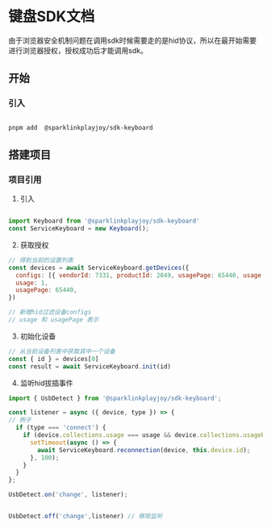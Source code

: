 # 键盘SDK文档

由于浏览器安全机制问题在调用sdk时候需要走的是hid协议，所以在最开始需要进行浏览器授权，授权成功后才能调用sdk。

## 开始

### 引入

```bash

pnpm add  @sparklinkplayjoy/sdk-keyboard

```

## 搭建项目

### 项目引用

1. 引入

```js

import Keyboard from '@sparklinkplayjoy/sdk-keyboard'
const ServiceKeyboard = new Keyboard();

```

2. 获取授权

```js
// 得到当前的设置列表
const devices = await ServiceKeyboard.getDevices({
  configs: [{ vendorId: 7331, productId: 2049, usagePage: 65440, usage: 1 }],
  usage: 1,
  usagePage: 65440,
})

// 新增hid过滤设备configs
// usage 和 usagePage 表示
```

3. 初始化设备

```js
// 从当前设备列表中获取其中一个设备
const { id } = devices[0]
const result = await ServiceKeyboard.init(id)
```

4. 监听hid拔插事件

```js
import { UsbDetect } from '@sparklinkplayjoy/sdk-keyboard';

const listener = async ({ device, type }) => {
// 例子
  if (type === 'connect') {
    if (device.collections.usage === usage && device.collections.usagePage === usagePage) { // 对应设备的 usage、 usagePage,
      setTimeout(async () => {
        await ServiceKeyboard.reconnection(device, this.device.id);
      }, 100);
    }
  }
};

UsbDetect.on('change', listener);


UsbDetect.off('change',listener) // 移除监听
```
